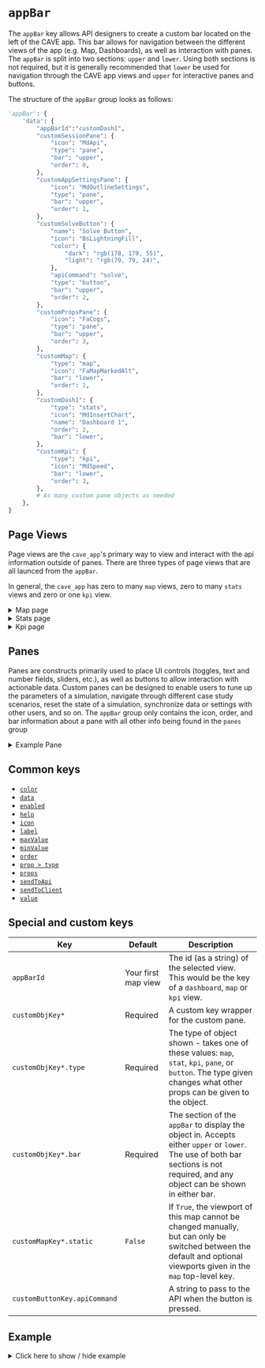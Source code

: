 # `appBar`
The `appBar` key allows API designers to create a custom bar located on the left of the CAVE app. This bar allows for navigation between the different views of the app (e.g. Map, Dashboards), as well as interaction with panes. The `appBar` is split into two sections: `upper` and `lower`. Using both sections is not required, but it is generally recommended that `lower` be used for navigation through the CAVE app views and `upper` for interactive panes and buttons.

The structure of the `appBar` group looks as follows:
```py
'appBar': {
    'data': {
        "appBarId":"customDash1",
        "customSessionPane": {
            "icon": "MdApi",
            "type": "pane",
            "bar": "upper",
            "order": 0,
        },
        "customAppSettingsPane": {
            "icon": "MdOutlineSettings",
            "type": "pane",
            "bar": "upper",
            "order": 1,
        },
        "customSolveButton": {
            "name": "Solve Button",
            "icon": "BsLightningFill",
            "color": {
                "dark": "rgb(178, 179, 55)",
                "light": "rgb(79, 79, 24)",
            },
            "apiCommand": "solve",
            "type": "button",
            "bar": "upper",
            "order": 2,
        },
        "customPropsPane": {
            "icon": "FaCogs",
            "type": "pane",
            "bar": "upper",
            "order": 3,
        },
        "customMap": {
            "type": "map",
            "icon": "FaMapMarkedAlt",
            "bar": "lower",
            "order": 1,
        },
        "customDash1": {
            "type": "stats",
            "icon": "MdInsertChart",
            "name": "Dashboard 1",
            "order": 2,
            "bar": "lower",
        },
        "customKpi": {
            "type": "kpi",
            "icon": "MdSpeed",
            "bar": "lower",
            "order": 3,
        },
        # As many custom pane objects as needed
    },
}
```

## Page Views
Page views are the `cave_app`'s primary way to view and interact with the api information outside of panes. There are three types of page views that are all launced from the `appBar`.

In general, the `cave_app` has zero to many `map` views, zero to many `stats` views and zero or one `kpi` view.

<details>
  <summary>Map page</summary>

```py
"customMap1": {
    "type": "map",
    "icon": "FaMapMarkedAlt",
    "bar": "lower",
    "order": 1,
},
```
</details>

<details>
  <summary>Stats page</summary>

```py
"customStats1": {
    "type": "stats",
    "icon": "MdInsertChart",
    "name": "Dashboard 1",
    "order": 2,
    "bar": "lower",
},
```
</details>

<details>
  <summary>Kpi page</summary>

```py
"customKpi": {
    "type": "kpi",
    "icon": "MdSpeed",
    "bar": "lower",
    "order": 3,
},
```
</details>

## Panes
Panes are constructs primarily used to place UI controls (toggles, text and number fields, sliders, etc.), as well as buttons to allow interaction with actionable data. Custom panes can be designed to enable users to tune up the parameters of a simulation, navigate through different case study scenarios, reset the state of a simulation, synchronize data or settings with other users, and so on. The `appBar` group only contains the icon, order, and bar information about a pane with all other info being found in the `panes` group

<details>
  <summary>Example Pane</summary>

```py
"customSessionPane": {
    "icon": "MdApi",
    "type": "pane",
    "bar": "upper",
    "order": 0,
},
```
</details>

## Common keys
- [`color`](../common_keys/common_keys.md#color)
- [`data`](../common_keys/common_keys.md#data)
- [`enabled`](../common_keys/common_keys.md#enabled)
- [`help`](../common_keys/common_keys.md#help)
- [`icon`](../common_keys/common_keys.md#icon)
- [`label`](../common_keys/common_keys.md#label)
- [`maxValue`](../common_keys/common_keys.md#max-value)
- [`minValue`](../common_keys/common_keys.md#min-value)
- [`order`](../common_keys/common_keys.md#order)
- [`prop > type`](../common_keys/common_keys.md#prop-type)
- [`props`](../common_keys/common_keys.md#props-short)
- [`sendToApi`](../common_keys/common_keys.md#sendToApi)
- [`sendToClient`](../common_keys/common_keys.md#sendToClient)
- [`value`](../common_keys/common_keys.md#value)


## Special and custom keys
Key | Default | Description
--- | ------- | -----------
`appBarId` | Your first map view | The id (as a string) of the selected view. This would be the key of a `dashboard`, `map` or `kpi` view.
`customObjKey*` | Required | A custom key wrapper for the custom pane.
`customObjKey*.type` | Required | The type of object shown - takes one of these values: `map`, `stat`, `kpi`, `pane`, or `button`. The type given changes what other props can be given to the object.
`customObjKey*.bar` | Required | The section of the `appBar` to display the object in. Accepts either `upper` or `lower`. The use of both bar sections is not required, and any object can be shown in either bar.
`customMapKey*.static` | `False` | If `True`, the viewport of this map cannot be changed manually, but can only be switched between the default and optional viewports given in the `map` top-level key.
`customButtonKey.apiCommand`<br> | | A string to pass to the API when the button is pressed.

## Example

<details>
  <summary>Click here to show / hide example</summary>

```py
"appBar": {
    "data": {
        "appBarId":"dash1",
        "session": {
            "icon": "MdApi",
            "type": "pane",
            "bar": "upper",
            "order": 0,
        },
        "appSettings": {
            "icon": "MdOutlineSettings",
            "type": "pane",
            "bar": "upper",
            "order": 1,
        },
        "resetButton": {
            "name": "Reset Button",
            "icon": "MdSync",
            "color": {
                "dark": "rgb(255, 101, 101)",
                "light": "rgb(212, 0, 0)",
            },
            "apiCommand": "reset",
            "type": "button",
            "bar": "upper",
            "order": 2,
        },
        "buttonSolve": {
            "name": "Solve Button",
            "icon": "BsLightningFill",
            "color": {
                "dark": "rgb(178, 179, 55)",
                "light": "rgb(79, 79, 24)",
            },
            "apiCommand": "solve",
            "type": "button",
            "bar": "upper",
            "order": 2,
        },
        "examplePropsPane": {
            "icon": "FaCogs",
            "type": "pane",
            "bar": "upper",
            "order": 3,
        },
        "context": {            
            "icon": "BsInboxes",
            "type": "pane",
            "order": 4,
            "bar": "upper",
        },
        "filter": {
            "icon": "FaFilter",
            "type": "pane",
            "order": 5,
            "bar": "upper",
        },
        "map1": {
            "type": "map",
            "icon": "FaMapMarkedAlt",
            "bar": "lower",
            "order": 1,
        },
        "dash1": {
            "type": "stats",
            "icon": "MdInsertChart",
            "name": "Dashboard 1",
            "order": 2,
            "bar": "lower",
        },
        "kpi1": {
            "type": "kpi",
            "icon": "MdSpeed",
            "bar": "lower",
            "order": 3,
        },
    }
},
```
</details>


